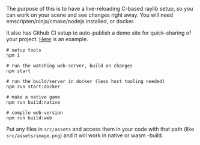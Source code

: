 The purpose of this is to have a live-reloading C-based raylib setup, so you can work on your scene and see changes right away. You will need emscripten/ninja/cmake/nodejs installed, or docker.

It also has Github CI setup to auto-publish a demo site for quick-sharing of your project. [Here](https://konsumer.js.org/raylib-live) is an example.

```
# setup tools
npm i

# run the watching web-server, build on changes
npm start

# run the build/server in docker (less host tooling needed)
npm run start:docker

# make a native game
npm run build:native

# compile web-version
npm run build:web
```

Put any files in `src/assets` and access them in your code with that path (like `src/assets/image.png`) and it will work in native or wasm -build.